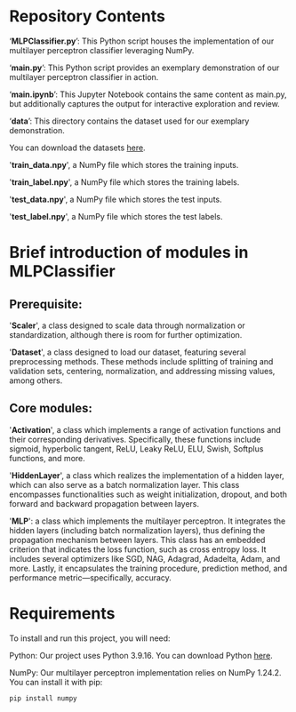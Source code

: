 # Repository Contents
‘**MLPClassifier.py**’: This Python script houses the implementation of our multilayer perceptron classifier leveraging NumPy.

‘**main.py**’: This Python script provides an exemplary demonstration of our multilayer perceptron classifier in action.

‘**main.ipynb**’: This Jupyter Notebook contains the same content as main.py, but additionally captures the output for interactive exploration and review.

‘**data**’: This directory contains the dataset used for our exemplary demonstration.

You can download the datasets [here](https://drive.google.com/drive/folders/1L97vWGiP-V1IgrHNrh4zC0OOIThG5t-m?usp=drive_link).

'**train_data.npy**', a NumPy file which stores the training inputs.

'**train_label.npy**', a NumPy file which stores the training labels.

'**test_data.npy**', a NumPy file which stores the test inputs.

'**test_label.npy**', a NumPy file which stores the test labels.

# Brief introduction of modules in MLPClassifier
## Prerequisite:
'**Scaler**', a class designed to scale data through normalization or standardization, although there is room for further optimization.

'**Dataset**', a class designed to load our dataset, featuring several preprocessing methods. These methods include splitting of training and validation sets, centering, normalization, and addressing missing values, among others.

## Core modules:
'**Activation**', a class which implements a range of activation functions and their corresponding derivatives. Specifically, these functions include sigmoid, hyperbolic tangent, ReLU, Leaky ReLU, ELU, Swish, Softplus functions, and more.

'**HiddenLayer**', a class which realizes the implementation of a hidden layer, which can also serve as a batch normalization layer. This class encompasses functionalities such as weight initialization, dropout, and both forward and backward propagation between layers.

'**MLP**': a class which implements the multilayer perceptron. It integrates the hidden layers (including batch normalization layers), thus defining the propagation mechanism between layers. This class has an embedded criterion that indicates the loss function, such as cross entropy loss. It includes several optimizers like SGD, NAG, Adagrad, Adadelta, Adam, and more. Lastly, it encapsulates the training procedure, prediction method, and performance metric—specifically, accuracy.

# Requirements
To install and run this project, you will need:

Python: Our project uses Python 3.9.16. You can download Python [here](https://www.python.org/downloads/).

NumPy: Our multilayer perceptron implementation relies on NumPy 1.24.2. You can install it with pip:
```
pip install numpy
```
